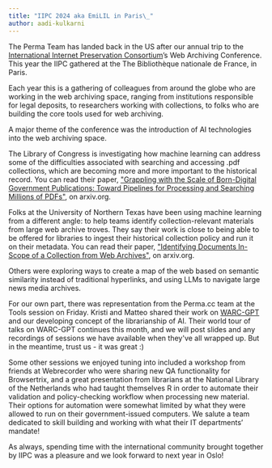 ```yaml
---
title: "IIPC 2024 aka EmiLIL in Paris\_"
author: aadi-kulkarni
---
```

The Perma Team has landed back in the US after our annual trip to the [International Internet Preservation Consortium](https://netpreserve.org)’s Web Archiving Conference. This year the IIPC gathered at the The Bibliothèque nationale de France, in Paris. 

Each year this is a gathering of colleagues from around the globe who are working in the web archiving space, ranging from institutions responsible for legal deposits, to researchers working with collections, to folks who are building the core tools used for web archiving. 

A major theme of the conference was the introduction of AI technologies into the web archiving space. 

The Library of Congress is investigating how machine learning can address some of the difficulties associated with searching and accessing .pdf collections, which are becoming more and more important to the historical record. You can read their paper, ["Grappling with the Scale of Born-Digital Government Publications: Toward Pipelines for Processing and Searching Millions of PDFs"](https://arxiv.org/abs/2112.02471), on arxiv.org.  

Folks at the University of Northern Texas have been using machine learning from a different angle: to help teams identify collection-relevant materials from large web archive troves. They say their work is close to being able to be offered for libraries to ingest their historical collection policy and run it on their metadata. You can read their paper, ["Identifying Documents In-Scope of a Collection from Web Archives"](https://arxiv.org/abs/2009.00611), on arxiv.org. 

Others were exploring ways to create a map of the web based on semantic similarity instead of traditional hyperlinks, and using LLMs to navigate large news media archives. 

For our own part, there was representation from the Perma.cc team at the Tools session on Friday. Kristi and Matteo shared their work on [WARC-GPT ](https://lil.law.harvard.edu/blog/2024/02/12/warc-gpt-an-open-source-tool-for-exploring-web-archives-with-ai/) and our developing concept of the librarianship of AI. Their world tour of talks on WARC-GPT continues this month, and we will post slides and any recordings of sessions we have available when they've all wrapped up. But in the meantime, trust us - it was great :) 

Some other sessions we enjoyed tuning into included a workshop from friends at Webrecorder who were sharing new QA functionality for Browsertrix, and a great presentation from librarians at the National Library of the Netherlands who had taught themselves R in order to automate their validation and policy-checking workflow when processing new material. Their options for automation were somewhat limited by what they were allowed to run on their government-issued computers. We salute a team dedicated to skill building and working with what their IT departments’ mandate! 

As always, spending time with the international community brought together by IIPC was a pleasure and we look forward to next year in Oslo! 
